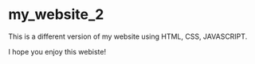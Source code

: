 # my_website_2

This is a different version of my website using HTML, CSS, JAVASCRIPT.

I hope you enjoy this webiste!
